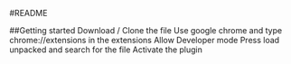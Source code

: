 #README

##Getting started
Download / Clone the file
Use google chrome and type chrome://extensions in the extensions
Allow Developer mode
Press load unpacked and search for the file
Activate the plugin